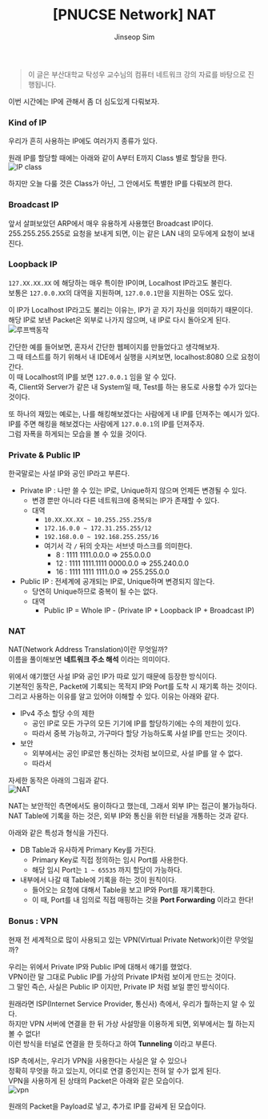 ﻿---
layout: post
title: "[PNUCSE Network] NAT"
categories: Network
tags: [theory]
author:
  - Jinseop Sim
toc: true
---
> 이 글은 부산대학교 탁성우 교수님의 컴퓨터 네트워크 강의 자료를 바탕으로 진행됩니다.

이번 시간에는 IP에 관해서 좀 더 심도있게 다뤄보자.  

### Kind of IP
우리가 흔히 사용하는 IP에도 여러가지 종류가 있다.  

원래 IP를 할당할 때에는 아래와 같이 A부터 E까지 Class 별로 할당을 한다.  
![IP class](https://user-images.githubusercontent.com/71700079/197090645-feee355b-7266-4b44-bcd2-aa88d3619acd.png)  

하지만 오늘 다룰 것은 Class가 아닌, 그 안에서도 특별한 IP를 다뤄보려 한다.  

### Broadcast IP
앞서 살펴보았던 ARP에서 매우 유용하게 사용했던 Broadcast IP이다.  
255.255.255.255로 요청을 보내게 되면, 이는 같은 LAN 내의 모두에게 요청이 보내진다.

### Loopback IP
```127.XX.XX.XX``` 에 해당하는 매우 특이한 IP이며, Localhost IP라고도 불린다.   
보통은 ```127.0.0.XX```의 대역을 지원하며, ```127.0.0.1```만을 지원하는 OS도 있다.  

이 IP가 Localhost IP라고도 불리는 이유는, IP가 곧 자기 자신을 의미하기 때문이다.  
해당 IP로 보낸 Packet은 외부로 나가지 않으며, 내 IP로 다시 돌아오게 된다.  
![루프백동작](https://user-images.githubusercontent.com/71700079/197090599-f9632e4b-d359-4608-a4dd-cc04a21f6530.png)  

간단한 예를 들어보면, 혼자서 간단한 웹페이지를 만들었다고 생각해보자.  
그 때 테스트를 하기 위해서 내 IDE에서 실행을 시켜보면, localhost:8080 으로 요청이 간다.  
이 때 Localhost의 IP를 보면 ```127.0.0.1``` 임을 알 수 있다.  
즉, Client와 Server가 같은 내 System일 때, Test를 하는 용도로 사용할 수가 있다는 것이다.  

또 하나의 재밌는 예로는, 나를 해킹해보겠다는 사람에게 내 IP를 던져주는 예시가 있다.  
IP를 주면 해킹을 해보겠다는 사람에게 ```127.0.0.1```의 IP를 던져주자.  
그럼 자폭을 하게되는 모습을 볼 수 있을 것이다.  

### Private & Public IP
한국말로는 사설 IP와 공인 IP라고 부른다.  

- Private IP : 나만 쓸 수 있는 IP로, Unique하지 않으며 언제든 변경될 수 있다.
  - 변경 뿐만 아니라 다른 네트워크에 중복되는 IP가 존재할 수 있다.  
  - 대역
    - ```10.XX.XX.XX ~ 10.255.255.255/8```
    - ```172.16.0.0 ~ 172.31.255.255/12```
    - ```192.168.0.0 ~ 192.168.255.255/16```
    - 여기서 각 ```/``` 뒤의 숫자는 서브넷 마스크를 의미한다.
      - 8 : 1111 1111.0.0.0 => 255.0.0.0
      - 12 : 1111 1111.1111 0000.0.0 => 255.240.0.0
      - 16 : 1111 1111 1111.0.0 => 255.255.0.0
- Public IP : 전세계에 공개되는 IP로, Unique하며 변경되지 않는다.
  - 당연히 Unique하므로 중복이 될 수는 없다.
  - 대역
    - Public IP = Whole IP - (Private IP + Loopback IP + Broadcast IP)

### NAT
NAT(Network Address Translation)이란 무엇일까?  
이름을 풀이해보면 __네트워크 주소 해석__ 이라는 의미이다.  

위에서 얘기했던 사설 IP와 공인 IP가 따로 있기 때문에 등장한 방식이다.  
기본적인 동작은, Packet에 기록되는 목적지 IP와 Port를 도착 시 재기록 하는 것이다.  
그리고 사용하는 이유를 알고 있어야 이해할 수 있다. 이유는 아래와 같다.  
- IPv4 주소 할당 수의 제한
  - 공인 IP로 모든 가구의 모든 기기에 IP를 할당하기에는 수의 제한이 있다.
  - 따라서 중복 가능하고, 가구마다 할당 가능하도록 사설 IP를 만드는 것이다.
- 보안
  - 외부에서는 공인 IP로만 통신하는 것처럼 보이므로, 사설 IP를 알 수 없다.
  - 따라서 

자세한 동작은 아래의 그림과 같다.  
![NAT](https://user-images.githubusercontent.com/71700079/197090623-ba53c9cc-ab99-4ac9-ae16-dc5be88feb84.png)  

NAT는 보안적인 측면에서도 용이하다고 했는데, 그래서 외부 IP는 접근이 불가능하다.  
NAT Table에 기록을 하는 것은, 외부 IP와 통신을 위한 터널을 개통하는 것과 같다.  

아래와 같은 특성과 형식을 가진다.  
- DB Table과 유사하게 Primary Key를 가진다.
  - Primary Key로 직접 정의하는 임시 Port를 사용한다.
  - 해당 임시 Port는 ```1 ~ 65535``` 까지 할당이 가능하다.
- 내부에서 나갈 때 Table에 기록을 하는 것이 원칙이다.
  - 들어오는 요청에 대해서 Table을 보고 IP와 Port를 재기록한다.
  - 이 때, Port를 내 임의로 직접 매핑하는 것을 __Port Forwarding__ 이라고 한다!

### Bonus : VPN
현재 전 세계적으로 많이 사용되고 있는 VPN(Virtual Private Network)이란 무엇일까?  

우리는 위에서 Private IP와 Public IP에 대해서 얘기를 했었다.  
VPN이란 말 그대로 Public IP를 가상의 Private IP처럼 보이게 만드는 것이다.  
그 말인 즉슨, 사실은 Public IP 이지만, Private IP 처럼 보일 뿐인 방식이다.  

원래라면 ISP(Internet Service Provider, 통신사) 측에서, 우리가 뭘하는지 알 수 있다.  
하지만 VPN 서버에 연결을 한 뒤 가상 사설망을 이용하게 되면, 외부에서는 뭘 하는지 볼 수 없다!  
이런 방식을 터널로 연결을 한 듯하다고 하여 __Tunneling__ 이라고 부른다.  

ISP 측에서는, 우리가 VPN을 사용한다는 사실은 알 수 있으나  
정확히 무엇을 하고 있는지, 어디로 연결 중인지는 전혀 알 수가 없게 된다.  
VPN을 사용하게 된 상태의 Packet은 아래와 같은 모습이다.  
![vpn](https://user-images.githubusercontent.com/71700079/198526080-42ce75d1-4ce7-4452-8753-df7d3423c922.png)  

원래의 Packet을 Payload로 넣고, 추가로 IP를 감싸게 된 모습이다.  